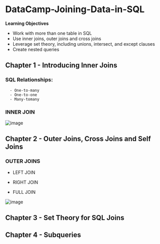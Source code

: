 # DataCamp-Joining-Data-in-SQL

**Learning Objectives**

- Work with more than one table in SQL
- Use inner joins, outer joins and cross joins
- Leverage set theory, including unions, intersect, and except clauses
- Create nested queries

## Chapter 1 -  Introducing Inner Joins

### SQL Relationships:
      - One-to-many
      - One-to-one
      - Many-tomany
### INNER JOIN
![image](https://user-images.githubusercontent.com/113103161/204110472-c96b1139-fff1-4f17-9d5a-0ebd0a8c0159.png)


## Chapter 2 -  Outer Joins, Cross Joins and Self Joins

### OUTER JOINS
- LEFT JOIN

- RIGHT JOIN


- FULL JOIN

![image](https://user-images.githubusercontent.com/113103161/204110482-2270ff71-7ab0-4b14-984f-ff00acda432d.png)


## Chapter 3 - Set Theory for SQL Joins

## Chapter 4 - Subqueries

